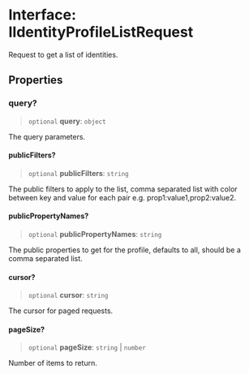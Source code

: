 # Interface: IIdentityProfileListRequest

Request to get a list of identities.

## Properties

### query?

> `optional` **query**: `object`

The query parameters.

#### publicFilters?

> `optional` **publicFilters**: `string`

The public filters to apply to the list, comma separated list with color between key and value for each pair e.g. prop1:value1,prop2:value2.

#### publicPropertyNames?

> `optional` **publicPropertyNames**: `string`

The public properties to get for the profile, defaults to all, should be a comma separated list.

#### cursor?

> `optional` **cursor**: `string`

The cursor for paged requests.

#### pageSize?

> `optional` **pageSize**: `string` \| `number`

Number of items to return.
